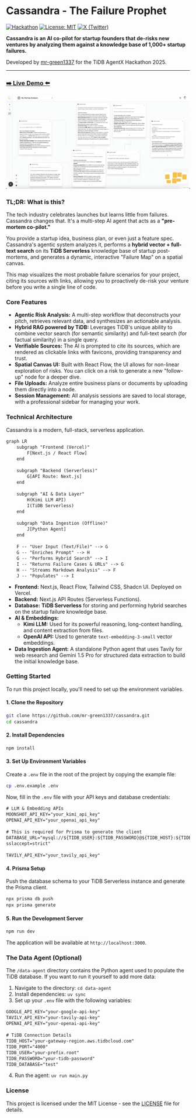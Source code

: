 # Cassandra - The Failure Prophet

[![Hackathon](https://img.shields.io/badge/TiDB%20AgentX%20Hackathon-2025-blueviolet)](https://tidb-2025-hackathon.devpost.com/)
[![License: MIT](https://img.shields.io/badge/License-MIT-yellow.svg)](https://opensource.org/licenses/MIT)
[![X (Twitter)](https://img.shields.io/twitter/follow/mr_green1337?style=social)](https://x.com/IslamHachimi)

**Cassandra is an AI co-pilot for startup founders that de-risks new ventures by analyzing them against a knowledge base of 1,000+ startup failures.**

Developed by [mr-green1337](https://github.com/mr-green1337) for the TiDB AgentX Hackathon 2025.

---

### **[➡️ Live Demo ⬅️](https://use-cassandra.vercel.app)**

![Cassandra Screenshot](./assets/screenshot.png)

### TL;DR: What is this?

The tech industry celebrates launches but learns little from failures. Cassandra changes that. It's a multi-step AI agent that acts as a **"pre-mortem co-pilot."**

You provide a startup idea, business plan, or even just a feature spec. Cassandra's agentic system analyzes it, performs a **hybrid vector + full-text search** on its **TiDB Serverless** knowledge base of startup post-mortems, and generates a dynamic, interactive "Failure Map" on a spatial canvas.

This map visualizes the most probable failure scenarios for your project, citing its sources with links, allowing you to proactively de-risk your venture before you write a single line of code.

### Core Features

-   **Agentic Risk Analysis:** A multi-step workflow that deconstructs your pitch, retrieves relevant data, and synthesizes an actionable analysis.
-   **Hybrid RAG powered by TiDB:** Leverages TiDB's unique ability to combine vector search (for semantic similarity) and full-text search (for factual similarity) in a single query.
-   **Verifiable Sources:** The AI is prompted to cite its sources, which are rendered as clickable links with favicons, providing transparency and trust.
-   **Spatial Canvas UI:** Built with React Flow, the UI allows for non-linear exploration of risks. You can click on a risk to generate a new "follow-up" node for a deeper dive.
-   **File Uploads:** Analyze entire business plans or documents by uploading them directly into a node.
-   **Session Management:** All analysis sessions are saved to local storage, with a professional sidebar for managing your work.

### Technical Architecture

Cassandra is a modern, full-stack, serverless application.

```mermaid
graph LR
    subgraph "Frontend (Vercel)"
        F[Next.js / React Flow]
    end

    subgraph "Backend (Serverless)"
        G[API Route: Next.js]
    end
    
    subgraph "AI & Data Layer"
        H(Kimi LLM API)
        I(TiDB Serverless)
    end
    
    subgraph "Data Ingestion (Offline)"
        J[Python Agent]
    end

    F -- "User Input (Text/File)" --> G
    G -- "Enriches Prompt" --> H
    G -- "Performs Hybrid Search" --> I
    I -- "Returns Failure Cases & URLs" --> G
    H -- "Streams Markdown Analysis" --> F
    J -- "Populates" --> I
```

-   **Frontend:** Next.js, React Flow, Tailwind CSS, Shadcn UI. Deployed on Vercel.
-   **Backend:** Next.js API Routes (Serverless Functions).
-   **Database:** **TiDB Serverless** for storing and performing hybrid searches on the startup failure knowledge base.
-   **AI & Embeddings:**
    -   **Kimi LLM:** Used for its powerful reasoning, long-context handling, and content extraction from files.
    -   **OpenAI API:** Used to generate `text-embedding-3-small` vector embeddings.
-   **Data Ingestion Agent:** A standalone Python agent that uses Tavily for web research and Gemini 1.5 Pro for structured data extraction to build the initial knowledge base.

### Getting Started

To run this project locally, you'll need to set up the environment variables.

#### 1. Clone the Repository

```bash
git clone https://github.com/mr-green1337/cassandra.git
cd cassandra
```

#### 2. Install Dependencies

```bash
npm install
```

#### 3. Set Up Environment Variables

Create a `.env` file in the root of the project by copying the example file:

```bash
cp .env.example .env
```

Now, fill in the `.env` file with your API keys and database credentials:

```env
# LLM & Embedding APIs
MOONSHOT_API_KEY="your_kimi_api_key"
OPENAI_API_KEY="your_openai_api_key"

# This is required for Prisma to generate the client
DATABASE_URL="mysql://${TIDB_USER}:${TIDB_PASSWORD}@${TIDB_HOST}:${TIDB_PORT}/${TIDB_DATABASE}?sslaccept=strict"

TAVILY_API_KEY="your_tavily_api_key"

```

#### 4. Prisma Setup

Push the database schema to your TiDB Serverless instance and generate the Prisma client.

```bash
npx prisma db push
npx prisma generate
```

#### 5. Run the Development Server

```bash
npm run dev
```

The application will be available at `http://localhost:3000`.

### The Data Agent (Optional)

The `/data-agent` directory contains the Python agent used to populate the TiDB database. If you want to run it yourself to add more data:

1.  Navigate to the directory: `cd data-agent`
2.  Install dependencies: `uv sync`
3.  Set up your `.env` file with the following variables:

```env
GOOGLE_API_KEY="your-google-api-key"
TAVILY_API_KEY="your-tavily-api-key"
OPENAI_API_KEY="your-openai-api-key"

# TiDB Connection Details
TIDB_HOST="your-gateway-region.aws.tidbcloud.com"
TIDB_PORT="4000"
TIDB_USER="your-prefix.root"
TIDB_PASSWORD="your-tidb-password"
TIDB_DATABASE="test"
```

4.  Run the agent: `uv run main.py`

### License

This project is licensed under the MIT License - see the [LICENSE](LICENSE) file for details.